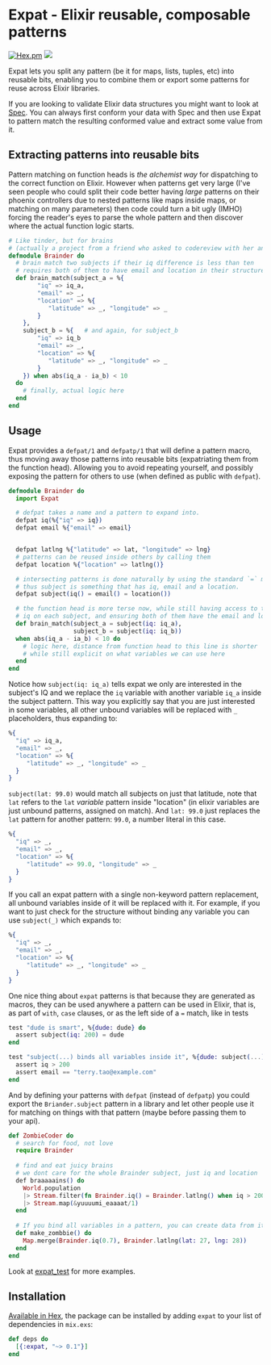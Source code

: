# Expat - Elixir reusable, composable patterns

[![Hex.pm](https://img.shields.io/hexpm/v/expat.svg)](https://hex.pm/packages/expat)
<a href="https://travis-ci.org/vic/expat"><img src="https://travis-ci.org/vic/expat.svg"></a>

Expat lets you split any pattern (be it for maps, lists, tuples, etc) into reusable bits, enabling you to combine them or export some patterns for reuse across Elixir libraries.

If you are looking to validate Elixir data structures you might want to look at [Spec](https://github.com/vic/spec). You can always first conform your data with Spec and then use Expat to pattern match the resulting conformed value and extract some value from it.

## Extracting patterns into reusable bits

Pattern matching on function heads is *the alchemist way* for dispatching to the
correct function on Elixir. However when patterns get very large (I've seen people who could split their code better having _large_ patterns on their phoenix controllers due to nested patterns like maps inside maps, or matching on many parameters) then code could turn a bit ugly (IMHO) forcing the reader's eyes to parse the whole pattern and then discover where the actual
function logic starts.

```elixir
# Like tinder, but for brains
# (actually a project from a friend who asked to codereview with her and thus expat was born)
defmodule Brainder do
  # brain match two subjects if their iq difference is less than ten
  # requires both of them to have email and location in their structure
  def brain_match(subject_a = %{
        "iq" => iq_a,
        "email" => _,
        "location" => %{
           "latitude" => _, "longitude" => _
        }
    }, 
    subject_b = %{   # and again, for subject_b
        "iq" => iq_b
        "email" => _,
        "location" => %{
           "latitude" => _, "longitude" => _
        }
    }) when abs(iq_a - ia_b) < 10 
  do
    # finally, actual logic here
  end
end
```

## Usage

Expat provides a `defpat/1` and `defpatp/1` that will define a pattern macro, thus moving away those patterns into reusable bits (expatriating them from the function head). Allowing you to avoid repeating yourself, and possibly exposing the pattern for others to use (when defined as public with `defpat`).

```elixir
defmodule Brainder do
  import Expat

  # defpat takes a name and a pattern to expand into.
  defpat iq(%{"iq" => iq})
  defpat email %{"email" => email}


  defpat latlng %{"latitude" => lat, "longitude" => lng}
  # patterns can be reused inside others by calling them
  defpat location %{"location" => latlng()}

  # intersecting patterns is done naturally by using the standard `=` match operator
  # thus subject is something that has iq, email and a location.
  defpat subject(iq() = email() = location())

  # the function head is more terse now, while still having access to the inner
  # iq on each subject, and ensuring both of them have the email and location structure.
  def brain_match(subject_a = subject(iq: iq_a), 
                  subject_b = subject(iq: iq_b))
  when abs(iq_a - ia_b) < 10 do
    # logic here, distance from function head to this line is shorter
    # while still explicit on what variables we can use here
  end
end
```

Notice how `subject(iq: iq_a)` tells expat we only are interested in the subject's IQ
and we replace the `iq` variable with another variable `iq_a` inside the subject pattern.
This way you explicitly say that you are just interested in some variables, all
other unbound variables will be replaced with `_` placeholders, thus expanding to: 

```elixir
%{
  "iq" => iq_a,
  "email" => _,
  "location" => %{
     "latitude" => _, "longitude" => _
  }
}
```

`subject(lat: 99.0)` would match all subjects on just that latitude, note that `lat` refers
to the `lat` *variable* pattern inside "location" (in elixir variables are just unbound patterns, assigned on match).
And `lat: 99.0` just replaces the `lat` pattern for another pattern: `99.0`, a number literal in this case.

```elixir
%{
  "iq" => _,
  "email" => _,
  "location" => %{
     "latitude" => 99.0, "longitude" => _
  }
}
```

If you call an expat pattern with a single non-keyword pattern replacement, all unbound variables inside of it
will be replaced with it. For example, if you want to just check for the structure without binding any variable you can use `subject(_)` which expands to:

```elixir
%{
  "iq" => _,
  "email" => _,
  "location" => %{
     "latitude" => _, "longitude" => _
  }
}
```

One nice thing about `expat` patterns is that because they are generated as macros, they can be used anywhere a
pattern can be used in Elixir, that is, as part of `with`, `case` clauses, or as the left side of a `=` match, like in tests

```elixir
test "dude is smart", %{dude: dude} do
  assert subject(iq: 200) = dude
end

test "subject(...) binds all variables inside it", %{dude: subject(...)} do
  assert iq > 200
  assert email == "terry.tao@example.com"
end
```

And by defining your patterns with `defpat` (instead of `defpatp`) you could export the `Briander.subject` pattern in a library and let other people use it for matching on things with that pattern (maybe before passing them to your api).

```elixir
def ZombieCoder do
  # search for food, not love
  require Brainder
 
  # find and eat juicy brains
  # we dont care for the whole Brainder subject, just iq and location
  def braaaaains() do
    World.population
    |> Stream.filter(fn Brainder.iq() = Brainder.latlng() when iq > 200 -> {lat, lng} end)
    |> Stream.map(&yuuuumi_eaaaat/1)
  end
 
  # If you bind all variables in a pattern, you can create data from it
  def make_zombbie() do
    Map.merge(Brainder.iq(0.7), Brainder.latlng(lat: 27, lng: 28))
  end
end
```

Look at [expat_test](https://github.com/vic/expat/blob/master/test/expat_test.exs) for more examples.


## Installation

[Available in Hex](https://hex.pm/packages/expat), the package can be installed
by adding `expat` to your list of dependencies in `mix.exs`:

```elixir
def deps do
  [{:expat, "~> 0.1"}]
end
```
 
